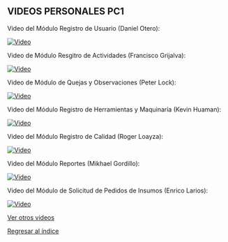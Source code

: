 ## VIDEOS PERSONALES PC1

Video del Módulo Registro de Usuario (Daniel Otero):

[![Video](https://img.youtube.com/vi/xoLmPkPB8ps/0.jpg)](https://youtu.be/xoLmPkPB8ps)

Video de Módulo Resgitro de Actividades (Francisco Grijalva):

[![Video](https://img.youtube.com/vi/YgV6mvXwKWA/0.jpg)](https://youtu.be/YgV6mvXwKWA)

Video de Módulo de Quejas y Observaciones (Peter Lock):

[![Video](https://img.youtube.com/vi/bv8ZALdnsOU/0.jpg)](https://youtu.be/bv8ZALdnsOU)

Video del Módulo Registro de Herramientas y Maquinaría (Kevin Huaman):

[![Video](https://img.youtube.com/vi/FMnVUmkMquU/0.jpg)](https://youtu.be/FMnVUmkMquU)

Video del Módulo Registro de Calidad (Roger Loayza):

[![Video](https://img.youtube.com/vi/csDmcXrocko/0.jpg)](https://youtu.be/csDmcXrocko)

Video del Módulo Reportes (Mikhael Gordillo): 

[![Video](https://img.youtube.com/vi/v0C3L9EhKoQ/0.jpg)](https://youtu.be/v0C3L9EhKoQ)

Video del Módulo de Solicitud de Pedidos de Insumos (Enrico Larios):

[![Video](https://img.youtube.com/vi/yvkwDeFw56k/0.jpg)](https://youtu.be/yvkwDeFw56k)


[Ver otros videos](Videos.md)

[Regresar al índice](../README.md)
